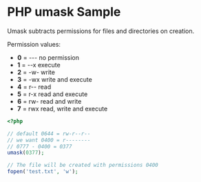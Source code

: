 # PHP umask Sample

Umask subtracts permissions for files and directories on creation.

Permission values:
- **0** = --- no permission
- **1** = --x execute
- **2** = -w- write
- **3** = -wx write and execute
- **4** = r-- read
- **5** = r-x read and execute
- **6** = rw- read and write
- **7** = rwx read, write and execute

```php
<?php

// default 0644 = rw-r--r--
// we want 0400 = r--------
// 0777 - 0400 = 0377
umask(0377);

// The file will be created with permissions 0400
fopen('test.txt', 'w');
```
